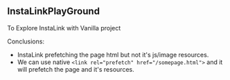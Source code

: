 ## InstaLinkPlayGround
 To Explore InstaLink with Vanilla project

Conclusions:
- InstaLink prefetching the page html but not it's js/image resources.
- We can use native ```<link rel="prefetch" href="/somepage.html">``` and it will prefetch the page and it's resources.